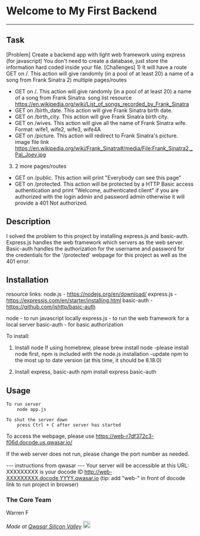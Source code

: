 # Welcome to My First Backend
***

## Task
[Problem]
Create a backend app with light web framework using express (for javascript)
You don't need to create a database, just store the information hard coded inside your file.
[Challenges]
1)
It will have a route GET on /. This action will give randomly (in a pool of at least 20) a name of a song from Frank Sinatra
2)
multiple pages/routes
- GET on /. This action will give randomly (in a pool of at least 20) a name of a song from Frank Sinatra.
    song list resource https://en.wikipedia.org/wiki/List_of_songs_recorded_by_Frank_Sinatra
- GET on /birth_date. This action will give Frank Sinatra birth date.
- GET on /birth_city. This action will give Frank Sinatra birth city.
- GET on /wives. This action will give all the name of Frank Sinatra wife.
    Format: wife1, wife2, wife3, wife4A
- GET on /picture. This action will redirect to Frank Sinatra's picture.
    image file link https://en.wikipedia.org/wiki/Frank_Sinatra#/media/File:Frank_Sinatra2,_Pal_Joey.jpg
3)
    2 more pages/routes
- GET on /public. This action will print "Everybody can see this page"
- GET on /protected. This action will be protected by a HTTP Basic access authentication 
    and print "Welcome, authenticated client" if you are authorized with the login admin 
    and password admin otherwise it will provide a 401 Not authorized.

## Description
I solved the problem to this project by installing express.js and basic-auth. Express.js handles the web framework which servers as the web server. Basic-auth handles the authorization for the username and password for the credentials for the '/protected' webpage for this project as well as the 401 error.

## Installation
resource links:
node.js - https://nodejs.org/en/download/
express.js - https://expressjs.com/en/starter/installing.html
basic-auth - https://github.com/jshttp/basic-auth

node - to run javascript locally
express.js - to run the web framework for a local server
basic-auth - for basic authorization

To install:
1) Install node
If using homebrew, please 
    brew install node
-please install node first, npm is included with the node.js installation
-update npm to the most up to date version (at this time, it should be 8.18.0)

2) Install express, basic-auth
    npm install express basic-auth
## Usage
```
To run server
    node app.js
```

``` 
To shut the server down
    press Ctrl + C after server has started
```

To access the webpage, please use
    https://web-r7df372c3-f06d.docode.us.qwasar.io/

If the web server does not run, please change the port number as needed.

--- instructions from qwasar ---
Your server will be accessible at this URL:
XXXXXXXXX is your docode ID
http://web-XXXXXXXXX.docode.YYYY.qwasar.io
(tip: add "web-" in front of docode link to run project in browser)

### The Core Team
Warren F

<span><i>Made at <a href='https://qwasar.io'>Qwasar Silicon Valley</a></i></span>
<span><img alt='Qwasar Silicon Valley Logo' src='https://storage.googleapis.com/qwasar-public/qwasar-logo_50x50.png' width='20px'></span>
